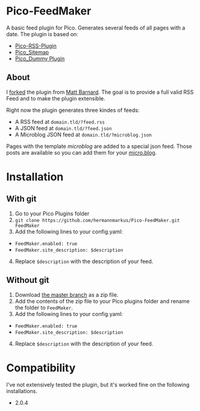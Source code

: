 # Pico-FeedMaker

A basic feed plugin for Pico. Generates several feeds of all pages with a date. The plugin is based on:

- [Pico-RSS-Plugin](https://github.com/gilbitron/Pico-RSS-Plugin)
- [Pico_Sitemap](https://github.com/DaveKin/Pico_Sitemap)
- [Pico_Dummy Plugin](https://github.com/picocms/Pico/blob/master/plugins/DummyPlugin.php)

## About

I [forked](https://github.com/MattByName/Pico-RssMaker) the plugin from [Matt Barnard](https://github.com/MattByName). The goal is to provide a full valid RSS Feed and to make the plugin extensible.

Right now the plugin generates three kindes of feeds:

- A RSS feed at `domain.tld/?feed.rss`
- A JSON feed at `domain.tld/?feed.json`
- A Microblog JSON feed at `domain.tld/?microblog.json`

Pages with the template _microblog_ are added to a special json feed. Those posts are available so you can add them for your [micro.blog](https://micro.blog).

# Installation

## With git

1. Go to your Pico Plugins folder
2. `git clone https://github.com/hermannmarkus/Pico-FeedMaker.git FeedMaker`
3. Add the following lines to your config.yaml:
- `FeedMaker.enabled: true`
- `FeedMaker.site_description: $description`
4. Replace `$description` with the description of your feed.

## Without git

1. Download [the master branch](https://github.com/hermannmarkus/Pico-FeedMaker/archive/master.zip) as a zip file.
2. Add the contents of the zip file to your Pico plugins folder and rename the folder to `FeedMaker`.
3. Add the following lines to your config.yaml:
- `FeedMaker.enabled: true`
- `FeedMaker.site_description: $description`
4. Replace `$description` with the description of your feed.

# Compatibility

I've not extensively tested the plugin, but it's worked fine on the following installations.

- 2.0.4
